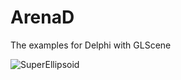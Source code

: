 # ArenaD
The examples for Delphi with GLScene

![SuperEllipsoid](https://user-images.githubusercontent.com/66052716/232076096-9e10a816-958f-45d8-8b87-5f772986ee4c.jpg)

